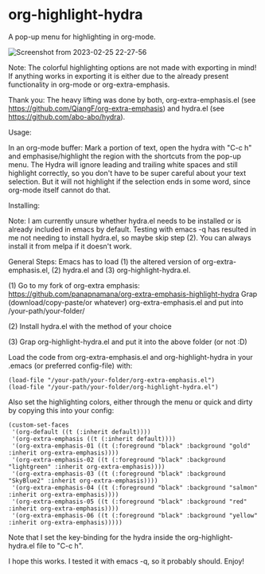 # org-highlight-hydra
A pop-up menu for highlighting in org-mode.

![Screenshot from 2023-02-25 22-27-56](https://user-images.githubusercontent.com/60448228/221513856-919ca66f-7daf-48ae-970b-6532ccbd1be5.png)

Note: The colorful highlighting options are not made with exporting in mind! If anything works in exporting it is either due to the already present functionality in org-mode or org-extra-emphasis.

Thank you: The heavy lifting was done by both, org-extra-emphasis.el (see https://github.com/QiangF/org-extra-emphasis) and hydra.el (see https://github.com/abo-abo/hydra).

Usage:

In an org-mode buffer: Mark a portion of text, open the hydra with "C-c h" and emphasise/highlight the region with the shortcuts from the pop-up menu. The Hydra will ignore leading and trailing white spaces and still highlight correctly, so you don't have to be super careful about your text selection. But it will not highlight if the selection ends in some word, since org-mode itself cannot do that.

Installing:

Note: I am currently unsure whether hydra.el needs to be installed or is already included in emacs by default. Testing with emacs -q has resulted in me not needing to install hydra.el, so maybe skip step (2). You can always install it from melpa if it doesn't work.

General Steps:
Emacs has to load (1) the altered version of org-extra-emphasis.el, (2) hydra.el and (3) org-highlight-hydra.el.

(1) Go to my fork of org-extra emphasis: https://github.com/panapnamana/org-extra-emphasis-highlight-hydra
Grap (download/copy-paste/or whatever) org-extra-emphasis.el and put into /your-path/your-folder/

(2) Install hydra.el with the method of your choice

(3) Grap org-highlight-hydra.el and put it into the above folder (or not :D)


Load the code from org-extra-emphasis.el and org-highlight-hydra in your .emacs (or preferred config-file) with:

    (load-file "/your-path/your-folder/org-extra-emphasis.el")
    (load-file "/your-path/your-folder/org-highlight-hydra.el")
    
Also set the highlighting colors, either through the menu or quick and dirty by copying this into your config:

    (custom-set-faces
     '(org-default ((t (:inherit default))))
     '(org-extra-emphasis ((t (:inherit default))))
     '(org-extra-emphasis-01 ((t (:foreground "black" :background "gold" :inherit org-extra-emphasis))))
     '(org-extra-emphasis-02 ((t (:foreground "black" :background "lightgreen" :inherit org-extra-emphasis))))
     '(org-extra-emphasis-03 ((t (:foreground "black" :background "SkyBlue2" :inherit org-extra-emphasis))))
     '(org-extra-emphasis-04 ((t (:foreground "black" :background "salmon" :inherit org-extra-emphasis))))
     '(org-extra-emphasis-05 ((t (:foreground "black" :background "red" :inherit org-extra-emphasis))))
     '(org-extra-emphasis-06 ((t (:foreground "black" :background "yellow" :inherit org-extra-emphasis)))))
    
Note that I set the key-binding for the hydra inside the org-highlight-hydra.el file to "C-c h".

I hope this works. I tested it with emacs -q, so it probably should. Enjoy!
